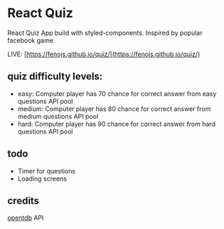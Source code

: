 # React Quiz

React Quiz App build with styled-components. Inspired by popular facebook game.

LIVE: [https://fenojs.github.io/quiz/](https://fenojs.github.io/quiz/)

## quiz difficulty levels:

- easy: Computer player has 70 chance for correct answer from easy questions API pool
- medium: Computer player has 80 chance for correct answer from medium questions API pool
- hard: Computer player has 90 chance for correct answer from hard questions API pool

## todo

- Timer for questions
- Loading screens

## credits

[opentdb](https://opentdb.com/) API
